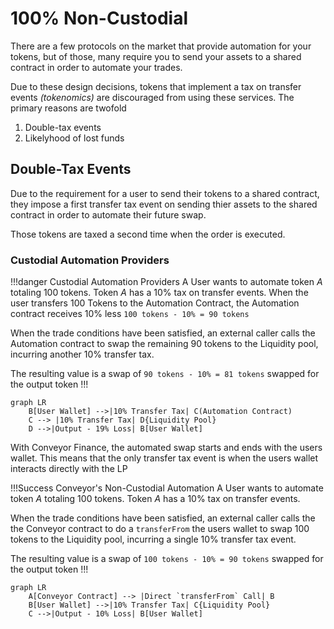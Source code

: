 # 100% Non-Custodial

There are a few protocols on the market that provide automation for your tokens, but of those, many require you to send your assets to a shared contract in order to automate your trades. 

Due to these design decisions, tokens that implement a tax on transfer events *(tokenomics)* are discouraged from using these services. The primary reasons are twofold

1. Double-tax events
2. Likelyhood of lost funds

## Double-Tax Events

Due to the requirement for a user to send their tokens to a shared contract, they impose a first transfer tax event on sending thier assets to the shared contract in order to automate their future swap.

Those tokens are taxed a second time when the order is executed.

### Custodial Automation Providers 
!!!danger Custodial Automation Providers
A User wants to automate token *A* totaling 100 tokens. Token *A* has a 10% tax on transfer events. When the user transfers 100 Tokens to the Automation Contract, the Automation contract receives 10% less `100 tokens - 10% = 90 tokens`

When the trade conditions have been satisfied, an external caller calls the Automation contract to swap the remaining 90 tokens to the Liquidity pool, incurring another 10% transfer tax.

The resulting value is a swap of `90 tokens - 10% = 81 tokens` swapped for the output token
!!!
```mermaid
graph LR
    B[User Wallet] -->|10% Transfer Tax| C(Automation Contract)
    C --> |10% Transfer Tax| D{Liquidity Pool}
    D -->|Output - 19% Loss| B[User Wallet]   
```

With Conveyor Finance, the automated swap starts and ends with the users wallet. This means that the only transfer tax event is when the users wallet interacts directly with the LP

!!!Success Conveyor's Non-Custodial Automation
A User wants to automate token *A* totaling 100 tokens. Token *A* has a 10% tax on transfer events.

When the trade conditions have been satisfied, an external caller calls the the Conveyor contract to do a `transferFrom` the users wallet to swap 100 tokens to the Liquidity pool, incurring a single 10% transfer tax event.

The resulting value is a swap of `100 tokens - 10% = 90 tokens` swapped for the output token
!!!
```mermaid
graph LR
    A[Conveyor Contract] --> |Direct `transferFrom` Call| B
    B[User Wallet] -->|10% Transfer Tax| C{Liquidity Pool}
    C -->|Output - 10% Loss| B[User Wallet]   
```


